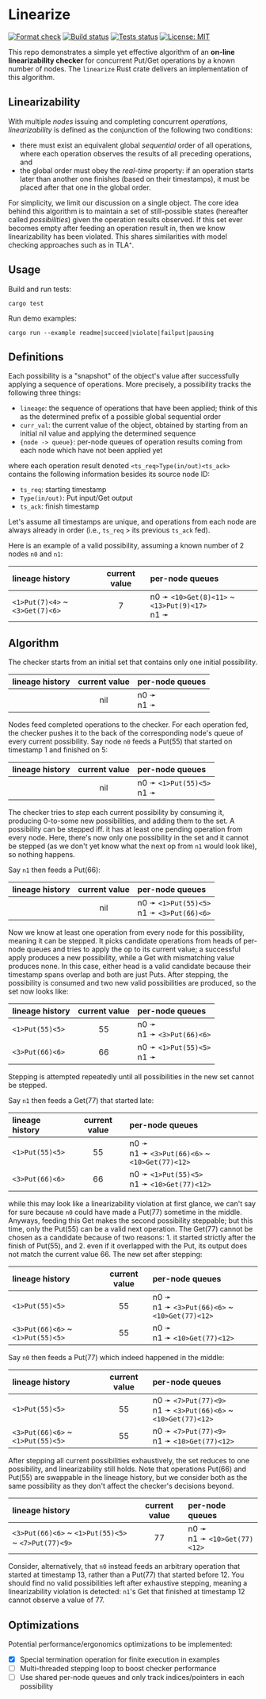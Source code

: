 # Linearize

[![Format check](https://github.com/josehu07/linearize/actions/workflows/format.yml/badge.svg)](https://github.com/josehu07/linearize/actions?query=josehu07%3Aformat)
[![Build status](https://github.com/josehu07/linearize/actions/workflows/build.yml/badge.svg)](https://github.com/josehu07/linearize/actions?query=josehu07%3Abuild)
[![Tests status](https://github.com/josehu07/linearize/actions/workflows/tests.yml/badge.svg)](https://github.com/josehu07/linearize/actions?query=josehu07%3Atests)
[![License: MIT](https://img.shields.io/badge/License-MIT-blue.svg)](https://opensource.org/licenses/MIT)

This repo demonstrates a simple yet effective algorithm of an **on-line linearizability checker** for concurrent Put/Get operations by a known number of nodes. The `linearize` Rust crate delivers an implementation of this algorithm.

## Linearizability

With multiple *nodes* issuing and completing concurrent *operations*, *linearizability* is defined as the conjunction of the following two conditions:

* there must exist an equivalent global *sequential* order of all operations, where each operation observes the results of all preceding operations, and
* the global order must obey the *real-time* property: if an operation starts later than another one finishes (based on their timestamps), it must be placed after that one in the global order.

For simplicity, we limit our discussion on a single object. The core idea behind this algorithm is to maintain a set of still-possible states (hereafter called *possibilities*) given the operation results observed. If this set ever becomes empty after feeding an operation result in, then we know linearizability has been violated. This shares similarities with model checking approaches such as in TLA⁺.

## Usage

Build and run tests:

```text
cargo test
```

Run demo examples:

```text
cargo run --example readme|succeed|violate|failput|pausing
```

## Definitions

Each possibility is a "snapshot" of the object's value after successfully applying a sequence of operations. More precisely, a possibility tracks the following three things:

* `lineage`: the sequence of operations that have been applied; think of this as the determined prefix of a possible global sequential order
* `curr_val`: the current value of the object, obtained by starting from an initial nil value and applying the determined sequence
* `{node -> queue}`: per-node queues of operation results coming from each node which have not been applied yet

where each operation result denoted `<ts_req>Type(in/out)<ts_ack>` contains the following information besides its source node ID:

* `ts_req`: starting timestamp
* `Type(in/out)`: Put input/Get output
* `ts_ack`: finish timestamp

Let's assume all timestamps are unique, and operations from each node are always already in order (i.e., `ts_req` > its previous `ts_ack` fed).

Here is an example of a valid possibility, assuming a known number of 2 nodes `n0` and `n1`:

<div align="center">

lineage history | current value | per-node queues
:-- | :-: | :--
`<1>Put(7)<4>` ~ `<3>Get(7)<6>`  |  7  |  n0 ➛ `<10>Get(8)<11>` ~ `<13>Put(9)<17>` </br> n1 ➛

</div>

## Algorithm

The checker starts from an initial set that contains only one initial possibility.

<div align="center">

lineage history | current value | per-node queues
:-- | :-: | :--
&nbsp;  |  nil  |  n0 ➛ </br> n1 ➛

</div>

Nodes feed completed operations to the checker. For each operation fed, the checker pushes it to the back of the corresponding node's queue of every current possibility. Say node `n0` feeds a Put(55) that started on timestamp 1 and finished on 5:

<div align="center">

lineage history | current value | per-node queues
:-- | :-: | :--
&nbsp;  |  nil  |  n0 ➛ `<1>Put(55)<5>` </br> n1 ➛

</div>

The checker tries to *step* each current possibility by consuming it, producing 0-to-some new possibilities, and adding them to the set. A possibility can be stepped iff. it has at least one pending operation from every node. Here, there's now only one possibility in the set and it cannot be stepped (as we don't yet know what the next op from `n1` would look like), so nothing happens.

Say `n1` then feeds a Put(66):

<div align="center">

lineage history | current value | per-node queues
:-- | :-: | :--
&nbsp;  |  nil  |  n0 ➛ `<1>Put(55)<5>` </br> n1 ➛ `<3>Put(66)<6>`

</div>

Now we know at least one operation from every node for this possibility, meaning it can be stepped. It picks candidate operations from heads of per-node queues and tries to apply the op to its current value; a successful apply produces a new possibility, while a Get with mismatching value produces none. In this case, either head is a valid candidate because their timestamp spans overlap and both are just Puts. After stepping, the possibility is consumed and two new valid possibilities are produced, so the set now looks like:

<div align="center">

lineage history | current value | per-node queues
:-- | :-: | :--
`<1>Put(55)<5>`  |  55  |  n0 ➛ </br> n1 ➛ `<3>Put(66)<6>`
`<3>Put(66)<6>`  |  66  |  n0 ➛ `<1>Put(55)<5>` </br> n1 ➛

</div>

Stepping is attempted repeatedly until all possibilities in the new set cannot be stepped.

Say `n1` then feeds a Get(77) that started late:

<div align="center">

lineage history | current value | per-node queues
:-- | :-: | :--
`<1>Put(55)<5>`  |  55  |  n0 ➛ </br> n1 ➛ `<3>Put(66)<6>` ~ `<10>Get(77)<12>`
`<3>Put(66)<6>`  |  66  |  n0 ➛ `<1>Put(55)<5>` </br> n1 ➛ `<10>Get(77)<12>`

</div>

while this may look like a linearizability violation at first glance, we can't say for sure because `n0` could have made a Put(77) sometime in the middle. Anyways, feeding this Get makes the second possibility steppable; but this time, only the Put(55) can be a valid next operation. The Get(77) cannot be chosen as a candidate because of two reasons: 1. it started strictly after the finish of Put(55), and 2. even if it overlapped with the Put, its output does not match the current value 66. The new set after stepping:

<div align="center">

lineage history | current value | per-node queues
:-- | :-: | :--
`<1>Put(55)<5>`  |  55  |  n0 ➛ </br> n1 ➛ `<3>Put(66)<6>` ~ `<10>Get(77)<12>`
`<3>Put(66)<6>` ~ `<1>Put(55)<5>`  |  55  |  n0 ➛ </br> n1 ➛ `<10>Get(77)<12>`

</div>

Say `n0` then feeds a Put(77) which indeed happened in the middle:

<div align="center">

lineage history | current value | per-node queues
:-- | :-: | :--
`<1>Put(55)<5>`  |  55  |  n0 ➛ `<7>Put(77)<9>` </br> n1 ➛ `<3>Put(66)<6>` ~ `<10>Get(77)<12>`
`<3>Put(66)<6>` ~ `<1>Put(55)<5>`  |  55  |  n0 ➛ `<7>Put(77)<9>` </br> n1 ➛ `<10>Get(77)<12>`

</div>

After stepping all current possibilities exhaustively, the set reduces to one possibility, and linearizability still holds. Note that operations Put(66) and Put(55) are swappable in the lineage history, but we consider both as the same possibility as they don't affect the checker's decisions beyond.

<div align="center">

lineage history | current value | per-node queues
:-- | :-: | :--
`<3>Put(66)<6>` ~ `<1>Put(55)<5>` ~ `<7>Put(77)<9>`  |  77  |  n0 ➛ </br> n1 ➛ `<10>Get(77)<12>`

</div>

Consider, alternatively, that `n0` instead feeds an arbitrary operation that started at timestamp 13, rather than a Put(77) that started before 12. You should find no valid possibilities left after exhaustive stepping, meaning a linearizability violation is detected: `n1`'s Get that finished at timestamp 12 cannot observe a value of 77.

## Optimizations

Potential performance/ergonomics optimizations to be implemented:

- [x] Special termination operation for finite execution in examples
- [ ] Multi-threaded stepping loop to boost checker performance
- [ ] Use shared per-node queues and only track indices/pointers in each possibility
